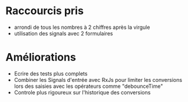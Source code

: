 # Raccourcis pris
- arrondi de tous les nombres à 2 chiffres après la virgule
- utilisation des signals avec 2 formulaires 
# Améliorations
- Ecrire des tests plus complets
- Combiner les Signals d'entrée avec RxJs pour limiter les conversions lors des saisies avec les opérateurs comme "debounceTime"
- Controle plus rigoureux sur l'historique des conversions